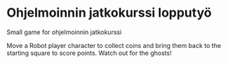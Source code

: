 # Ohjelmoinnin jatkokurssi lopputyö
 Small game for ohjelmoinnin jatkokurssi

Move a Robot player character to collect coins and bring them back to the starting square to score points. 
Watch out for the ghosts! 

